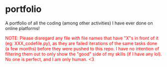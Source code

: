 # portfolio
A portfolio of all the coding (among other activities) I have ever done on online platforms!


<font color="red"> 

NOTE: Please disregard any file with file names that have "X"s in front of it (eg: XXX_codefile.py), as they are failed iterations of the same tasks done (a few months) before they were pushed to this repo. I have no intention of filtering them out to only show the "good" side of my skills (if I have any lol). No one is perfect, and I am only human. <3

</font>

